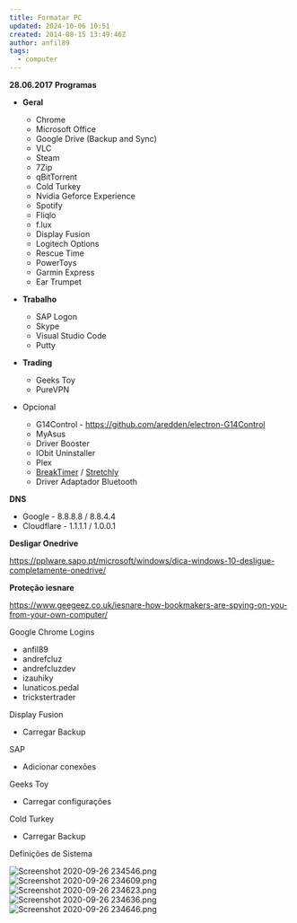 ```yaml
---
title: Formatar PC
updated: 2024-10-06 10:51
created: 2014-08-15 13:49:46Z
author: anfil89
tags:
  - computer
---
```


**28.06.2017**
**Programas**

- **Geral**
    - Chrome
    - Microsoft Office
    - Google Drive (Backup and Sync)
    - VLC
    - Steam
    - 7Zip
    - qBitTorrent
    - Cold Turkey
    - Nvidia Geforce Experience
    - Spotify
    - Fliqlo
    - f.lux
    - Display Fusion
    - Logitech Options
    - Rescue Time
    - PowerToys
    - Garmin Express
    - Ear Trumpet

- **Trabalho**
    - SAP Logon
    - Skype
    - Visual Studio Code
    - Putty

- **Trading**
    - Geeks Toy
    - PureVPN

- Opcional
    - G14Control - https://github.com/aredden/electron-G14Control
    - MyAsus
    - Driver Booster
    - IObit Uninstaller
    - Plex
    - [BreakTimer](https://github.com/tom-james-watson/breaktimer-app) / [Stretchly](https://github.com/hovancik/stretchly)
    - Driver Adaptador Bluetooth

**DNS**

- Google - 8.8.8.8 / 8.8.4.4
- Cloudflare - 1.1.1.1 / 1.0.0.1

**Desligar Onedrive**

https://pplware.sapo.pt/microsoft/windows/dica-windows-10-desligue-completamente-onedrive/

**Proteção iesnare**

https://www.geegeez.co.uk/iesnare-how-bookmakers-are-spying-on-you-from-your-own-computer/

Google Chrome Logins

- anfil89
- andrefcluz
- andrefcluzdev
- izauhiky
- lunaticos.pedal
- trickstertrader

Display Fusion

- Carregar Backup

SAP

- Adicionar conexões

Geeks Toy

- Carregar configurações

Cold Turkey

- Carregar Backup

Definições de Sistema

![Screenshot 2020-09-26 234546.png](../../_resources/Screenshot_2020-09-26_234546.png)![Screenshot 2020-09-26 234609.png](../../_resources/Screenshot_2020-09-26_234609.png)![Screenshot 2020-09-26 234623.png](../../_resources/Screenshot_2020-09-26_234623.png)![Screenshot 2020-09-26 234636.png](../../_resources/Screenshot_2020-09-26_234636.png)![Screenshot 2020-09-26 234646.png](../../_resources/Screenshot_2020-09-26_234646.png)
